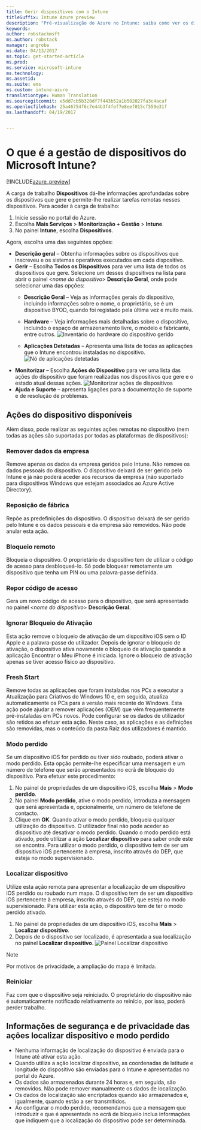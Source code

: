 ```yaml
---
title: Gerir dispositivos com o Intune
titleSuffix: Intune Azure preview
description: "Pré-visualização do Azure no Intune: saiba como ver os dispositivos que gere com o Intune e como desempenhar várias operações neles."
keywords: 
author: robstackmsft
ms.author: robstack
manager: angrobe
ms.date: 04/13/2017
ms.topic: get-started-article
ms.prod: 
ms.service: microsoft-intune
ms.technology: 
ms.assetid: 
ms.suite: ems
ms.custom: intune-azure
translationtype: Human Translation
ms.sourcegitcommit: e5dd7cb5b320df7f443b52a1b502027fa3c4acaf
ms.openlocfilehash: 25a46754f6c7e44b3f4fef7e8eef015cf559e31f
ms.lasthandoff: 04/19/2017


---
```


# <a name="what-is-microsoft-intune-device-management"></a>O que é a gestão de dispositivos do Microsoft Intune?


[!INCLUDE[azure_preview](../includes/azure_preview.md)]

A carga de trabalho **Dispositivos** dá-lhe informações aprofundadas sobre os dispositivos que gere e permite-lhe realizar tarefas remotas nesses dispositivos. Para aceder à carga de trabalho:

1. Inicie sessão no portal do Azure.
2. Escolha **Mais Serviços** > **Monitorização + Gestão** > **Intune**.
3. No painel **Intune**, escolha **Dispositivos**.

Agora, escolha uma das seguintes opções:

- **Descrição geral** – Obtenha informações sobre os dispositivos que inscreveu e os sistemas operativos executados em cada dispositivo.
- **Gerir** – Escolha **Todos os Dispositivos** para ver uma lista de todos os dispositivos que gere.
    Selecione um desses dispositivos na lista para abrir o painel <*nome do dispositivo*> **Descrição Geral**, onde pode selecionar uma das opções:
    - **Descrição Geral** – Veja as informações gerais do dispositivo, incluindo informações sobre o nome, o proprietário, se é um dispositivo BYOD, quando foi registado pela última vez e muito mais.

    - **Hardware** – Veja informações mais detalhadas sobre o dispositivo, incluindo o espaço de armazenamento livre, o modelo e fabricante, entre outros.
    ![Inventário do hardware do dispositivo gerido](./media/hardware-inventory.png)
    - **Aplicações Detetadas** – Apresenta uma lista de todas as aplicações que o Intune encontrou instaladas no dispositivo.
    ![Nó de aplicações detetadas](./media/detected-applications.png)
- **Monitorizar** – Escolha **Ações do Dispositivo** para ver uma lista das ações do dispositivo que foram realizadas nos dispositivos que gere e o estado atual dessas ações.
![Monitorizar ações de dispositivos](./media/monitor-device-actions.png)
- **Ajuda e Suporte** – apresenta ligações para a documentação de suporte e de resolução de problemas.

## <a name="available-device-actions"></a>Ações do dispositivo disponíveis

Além disso, pode realizar as seguintes ações remotas no dispositivo (nem todas as ações são suportadas por todas as plataformas de dispositivos):

### <a name="remove-company-data"></a>**Remover dados da empresa**
Remove apenas os dados da empresa geridos pelo Intune. Não remove os dados pessoais do dispositivo. O dispositivo deixará de ser gerido pelo Intune e já não poderá aceder aos recursos da empresa (não suportado para dispositivos Windows que estejam associados ao Azure Active Directory).

### <a name="factory-reset"></a>**Reposição de fábrica**
Repõe as predefinições do dispositivo. O dispositivo deixará de ser gerido pelo Intune e os dados pessoais e da empresa são removidos. Não pode anular esta ação.

### <a name="remote-lock"></a>**Bloqueio remoto**
Bloqueia o dispositivo. O proprietário do dispositivo tem de utilizar o código de acesso para desbloqueá-lo. Só pode bloquear remotamente um dispositivo que tenha um PIN ou uma palavra-passe definida.

### <a name="reset-passcode"></a>**Repor código de acesso**
Gera um novo código de acesso para o dispositivo, que será apresentado no painel <*nome do dispositivo*> **Descrição Geral**.

### <a name="bypass-activation-lock"></a>**Ignorar Bloqueio de Ativação**
Esta ação remove o bloqueio de ativação de um dispositivo iOS sem o ID Apple e a palavra-passe do utilizador. Depois de ignorar o bloqueio de ativação, o dispositivo ativa novamente o bloqueio de ativação quando a aplicação Encontrar o Meu iPhone é iniciada. Ignore o bloqueio de ativação apenas se tiver acesso físico ao dispositivo.

### <a name="fresh-start"></a>**Fresh Start**

Remove todas as aplicações que foram instaladas nos PCs a executar a Atualização para Criativos do Windows 10 e, em seguida, atualiza automaticamente os PCs para a versão mais recente do Windows.
Esta ação pode ajudar a remover aplicações (OEM) que vêm frequentemente pré-instaladas em PCs novos. Pode configurar se os dados de utilizador são retidos ao efetuar esta ação. Neste caso, as aplicações e as definições são removidas, mas o conteúdo da pasta Raiz dos utilizadores é mantido.


### <a name="lost-mode"></a>**Modo perdido**
Se um dispositivo iOS for perdido ou tiver sido roubado, poderá ativar o modo perdido. Esta opção permite-lhe especificar uma mensagem e um número de telefone que serão apresentados no ecrã de bloqueio do dispositivo. Para efetuar este procedimento:
1.    No painel de propriedades de um dispositivo iOS, escolha **Mais** > **Modo perdido**.
2.    No painel **Modo perdido**, ative o modo perdido, introduza a mensagem que será apresentada e, opcionalmente, um número de telefone de contacto.
3.    Clique em **OK**.
Quando ativar o modo perdido, bloqueia qualquer utilização do dispositivo. O utilizador final não pode aceder ao dispositivo até desativar o modo perdido. Quando o modo perdido está ativado, pode utilizar a ação **Localizar dispositivo** para saber onde este se encontra.
Para utilizar o modo perdido, o dispositivo tem de ser um dispositivo iOS pertencente à empresa, inscrito através do DEP, que esteja no modo supervisionado.

### <a name="locate-device"></a>**Localizar dispositivo**
Utilize esta ação remota para apresentar a localização de um dispositivo iOS perdido ou roubado num mapa. O dispositivo tem de ser um dispositivo iOS pertencente à empresa, inscrito através do DEP, que esteja no modo supervisionado. Para utilizar esta ação, o dispositivo tem de ter o modo perdido ativado.
1.    No painel de propriedades de um dispositivo iOS, escolha **Mais** > **Localizar dispositivo**.
2.    Depois de o dispositivo ser localizado, é apresentada a sua localização no painel **Localizar dispositivo**.
    ![Painel Localizar dispositivo](./media/locate-device.png)

>[!NOTE]
>Por motivos de privacidade, a ampliação do mapa é limitada.

### <a name="restart"></a>**Reiniciar**
Faz com que o dispositivo seja reiniciado. O proprietário do dispositivo não é automaticamente notificado relativamente ao reinício, por isso, poderá perder trabalho.


## <a name="security-and-privacy-information-for-the-lost-mode-and-locate-device-actions"></a>Informações de segurança e de privacidade das ações localizar dispositivo e modo perdido
- Nenhuma informação de localização do dispositivo é enviada para o Intune até ativar esta ação.
- Quando utiliza a ação localizar dispositivo, as coordenadas de latitude e longitude do dispositivo são enviadas para o Intune e apresentadas no portal do Azure.
- Os dados são armazenados durante 24 horas e, em seguida, são removidos. Não pode remover manualmente os dados de localização.
- Os dados de localização são encriptados quando são armazenados e, igualmente, quando estão a ser transmitidos.
- Ao configurar o modo perdido, recomendamos que a mensagem que introduzir e que é apresentada no ecrã de bloqueio inclua informações que indiquem que a localização do dispositivo pode ser determinada.

